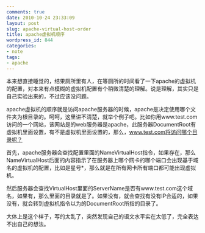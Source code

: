 ```yaml
---
comments: true
date: 2010-10-24 23:33:09
layout: post
slug: apache-virtual-host-order
title: apache虚拟机顺序
wordpress_id: 844
categories:
- note
tags:
- apache
---
```


本来想直接睡觉的，结果厕所里有人，在等厕所的时间看了一下apache的虚拟机的配置，对本来有点模糊的虚拟机配置有个稍微清楚的理解。说是理解，其实只是自己实验出来的，不过应该没问题。

apache虚拟机的顺序就是访问apache服务器的时候，apache是决定使用哪个文件夹为根目录的。呵呵，这里讲不清楚，就举个例子吧。比如你用www.test.com访问的一个网站，该网站是的web服务器是apache，此服务器DocumentRoot有虚拟机里面设置，有不是虚拟机里面设置的，那么，www.test.com将访问哪个目录呢？



首先，apache服务器会查找配置里面的NameVirtualHost指令，如果存在，那么NameVirtualHost后面的内容指示了在服务器上哪个网卡的哪个端口会出现基于域名的虚拟机的配置，比如是星号*，那么就是在所有网卡所有端口都可能出现虚拟机。

然后服务器会查找VirtualHost里面的ServerName是否有www.test.com这个域名，如果有，那么里面的目录就是了。如果没有，就会查找有没有IP合适的，如果没有，就会转到虚拟机指令以为的DocumentRoot所指的目录了。

大体上是这个样子，写的太乱了，突然发现自己的语文水平实在太低了，完全表达不出自己的想法。

